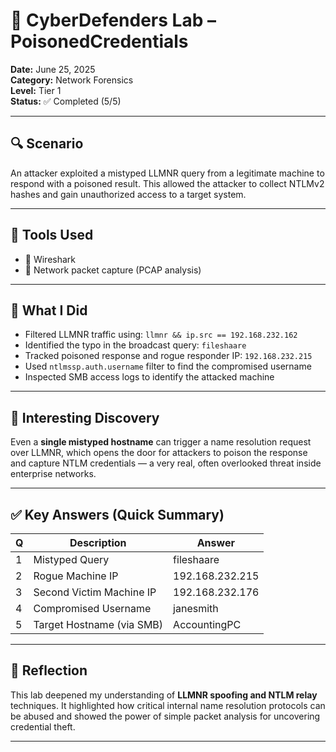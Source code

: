 # 🧠 CyberDefenders Lab – PoisonedCredentials  
**Date:** June 25, 2025  
**Category:** Network Forensics  
**Level:** Tier 1  
**Status:** ✅ Completed (5/5)

---

## 🔍 Scenario  
An attacker exploited a mistyped LLMNR query from a legitimate machine to respond with a poisoned result. This allowed the attacker to collect NTLMv2 hashes and gain unauthorized access to a target system.

---

## 🧪 Tools Used  
- 🔬 Wireshark  
- 🛜 Network packet capture (PCAP analysis)

---

## 🧩 What I Did  

- Filtered LLMNR traffic using: `llmnr && ip.src == 192.168.232.162`
- Identified the typo in the broadcast query: `fileshaare`
- Tracked poisoned response and rogue responder IP: `192.168.232.215`
- Used `ntlmssp.auth.username` filter to find the compromised username
- Inspected SMB access logs to identify the attacked machine

---

## 🤯 Interesting Discovery  
Even a **single mistyped hostname** can trigger a name resolution request over LLMNR, which opens the door for attackers to poison the response and capture NTLM credentials — a very real, often overlooked threat inside enterprise networks.

---

## ✅ Key Answers (Quick Summary)  
| Q | Description                               | Answer              |
|---|-------------------------------------------|----------------------|
| 1 | Mistyped Query                            | fileshaare           |
| 2 | Rogue Machine IP                          | 192.168.232.215      |
| 3 | Second Victim Machine IP                  | 192.168.232.176      |
| 4 | Compromised Username                      | janesmith            |
| 5 | Target Hostname (via SMB)                 | AccountingPC         |

---

## 📌 Reflection  
This lab deepened my understanding of **LLMNR spoofing and NTLM relay** techniques. It highlighted how critical internal name resolution protocols can be abused and showed the power of simple packet analysis for uncovering credential theft.

---
